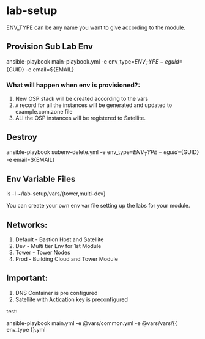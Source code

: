 # lab-setup
ENV_TYPE can be any name you want to give according to the module.

## Provision Sub Lab Env
ansible-playbook main-playbook.yml -e env_type=${ENV_TYPE} -e guid=${GUID} -e email=${EMAIL}

### What will happen when env is provisioned?:
1. New OSP stack will be created according to the vars
2. `A` record for all the instances will be generated and updated to example.com.zone file
3. ALl the OSP instances will be registered to Satellite.

## Destroy
ansible-playbook subenv-delete.yml -e env_type=${ENV_TYPE} -e guid=${GUID} -e email=${EMAIL}

## Env Variable Files 
ls -l ~/lab-setup/vars/{tower,multi-dev}

You can create your own env var file setting up the labs for your module.

## Networks:
1. Default - Bastion Host and Satellite
2. Dev - Multi tier Env for 1st Module
3. Tower - Tower Nodes
4. Prod - Building Cloud and Tower Module

## Important:
1. DNS Container is pre configured
2. Satellite with Actication key is preconfigured



test:

ansible-playbook main.yml    -e @vars/common.yml -e @vars/vars/{{ env_type }}.yml
